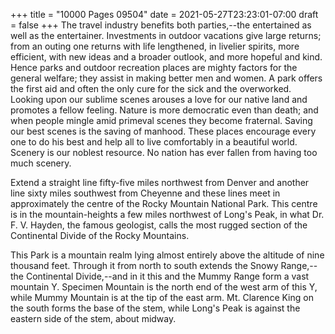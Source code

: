 +++
title = "10000 Pages 09504"
date = 2021-05-27T23:23:01-07:00
draft = false
+++
The travel industry benefits both parties,--the entertained as well as the entertainer. Investments in outdoor vacations give large returns; from an outing one returns with life lengthened, in livelier spirits, more efficient, with new ideas and a broader outlook, and more hopeful and kind. Hence parks and outdoor recreation places are mighty factors for the general welfare; they assist in making better men and women. A park offers the first aid and often the only cure for the sick and the overworked. Looking upon our sublime scenes arouses a love for our native land and promotes a fellow feeling. Nature is more democratic even than death; and when people mingle amid primeval scenes they become fraternal. Saving our best scenes is the saving of manhood. These places encourage every one to do his best and help all to live comfortably in a beautiful world. Scenery is our noblest resource. No nation has ever fallen from having too much scenery.

Extend a straight line fifty-five miles northwest from Denver and another line sixty miles southwest from Cheyenne and these lines meet in approximately the centre of the Rocky Mountain National Park. This centre is in the mountain-heights a few miles northwest of Long's Peak, in what Dr. F. V. Hayden, the famous geologist, calls the most rugged section of the Continental Divide of the Rocky Mountains.

This Park is a mountain realm lying almost entirely above the altitude of nine thousand feet. Through it from north to south extends the Snowy Range,--the Continental Divide,--and in it this and the Mummy Range form a vast mountain Y. Specimen Mountain is the north end of the west arm of this Y, while Mummy Mountain is at the tip of the east arm. Mt. Clarence King on the south forms the base of the stem, while Long's Peak is against the eastern side of the stem, about midway.
